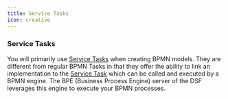 ```yaml
---
title: Service Tasks
icon: creative
---
```


### Service Tasks

You will primarily use [Service Tasks](https://docs.camunda.org/manual/7.20/reference/bpmn20/tasks/service-task/)
when creating BPMN models. They are different from regular BPMN Tasks in that they offer the ability to
link an implementation to the [Service Task](https://docs.camunda.org/manual/7.20/reference/bpmn20/tasks/service-task/)
which can be called and executed by a BPMN engine. The BPE (Business Process Engine) server of the DSF leverages
this engine to execute your BPMN processes.